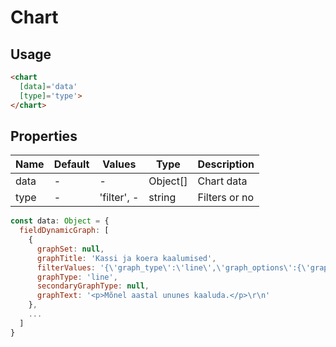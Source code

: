 # Chart

## Usage

```html
<chart
  [data]='data'
  [type]='type'>
</chart>
```

## Properties

| Name  | Default  | Values  |  Type | Description  |
|---|---|---|---|---|
| data | - | - | Object[] | Chart data
| type | - | 'filter', - | string | Filters or no

```javascript
const data: Object = {
  fieldDynamicGraph: [
    {
      graphSet: null,
      graphTitle: 'Kassi ja koera kaalumised',
      filterValues: '{\'graph_type\':\'line\',\'graph_options\':{\'graph_title\':\'Kassi ja koera kaalumised\',\'graph_indicator\':{\'Kaal\':\'Kaal\'},\'graph_v_axis\':\'periood\',\'graph_group_by\':{\'valdkond\':\'valdkond\'},\'graph_filters\':{\'valdkond\':{\'koer\':\'koer\',\'kass\':\'kass\'},\'alavaldkond\':[],\'ametiala\':[],\'periood\':[],\'silt\':[]},\'graph_y_min\':\'0\',\'graph_y_unit\':\'summa\',\'graph_text\':{\'value\':\'\\u003Cp\\u003EM\\u00f5nel aastal ununes kaaluda.\\u003C\\/p\\u003E\\r\\n\',\'format\':\'custom_editor\'}},\'_weight\':\'0\',\'_original_delta\':0,\'hierarchy\':null}',
      graphType: 'line',
      secondaryGraphType: null,
      graphText: '<p>Mõnel aastal ununes kaaluda.</p>\r\n'
    },
    ...
  ]
}
```
